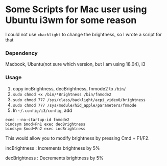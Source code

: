 # Some Scripts for Mac user using Ubuntu i3wm for some reason

I could not use ```xbacklight``` to change the brightness, so I wrote a script for that

### Dependency
Macbook, Ubuntu(not sure which version, but I am using 18.04), i3

### Usage
1. copy incBrightness, decBrightness, fnmode2 to ```/bin/```
2. ```sudo chmod +x /bin/*Brightness /bin/fnmode2```
3. ```sudo chmod 777 /sys/class/backlight/acpi_video0/brightness```
3. ```sudo chmod 777 /sys/module/hid_apple/parameters/fnmode```
4. In ```~/.config/i3/config```, add 
```
exec --no-startup-id fnmode2
bindsym $mod+Fn1 exec decBrightness 
bindsym $mod+Fn2 exec incBrightness
```


This would allow you to modify brightness by pressing Cmd + F1/F2.

incBrightness
: Increments brightness by 5%

decBrightness
: Decrements brightness by 5%


